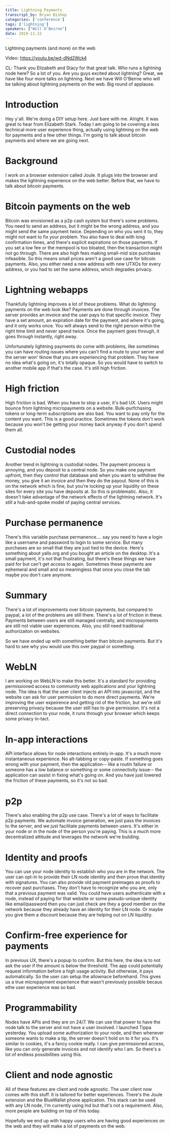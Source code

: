 ```yaml
---
title: Lightning Payments
transcript_by: Bryan Bishop
categories: ['conference']
tags: ['lightning']
speakers: ["Will O'Beirne"]
date: 2019-11-22
---
```


Lightning payments (and more) on the web

Video: https://youtu.be/wd-dNd2Wck4

CL: Thank you Elizabeth and Stacy for that great talk. Who runs a lightning node here? So a lot of you. Are you guys excited about lightning? Great, we have like four more talks on lightning. Next we have Will O'Beirne who will be talking about lightning payments on the web. Big round of applause.

# Introduction

Hey y'all. We're doing a DIY setup here. Just bare with me. Alright. It was great to hear from Elizabeth Stark. Today I am going to be covering a less technical more user experience thing, actually using lightning on the web for payments and a few other things. I'm going to talk about bitcoin payments and where we are going next.

# Background

I work on a browser extension called Joule. It plugs into the browser and makes the lightning experience on the web better. Before that, we have to talk about bitcoin payments.

# Bitcoin payments on the web

Bitcoin was envisioned as a p2p cash system but there's some problems. You need to send an address, but it might be the wrong address, and you might send the same payment twice. Depending on who you sent it to, they might not want to fix your problem. You also have to deal with long confirmation times, and there's explicit expirations on those payments. If you set a low fee or the mempool is too bloated, then the transaction might not go through. There are also high fees making small-mid size purchases infeasible. So this means small prices aren't a good use case for bitcoin payments. Also, you either need a new address with new UTXOs for every address, or you had to set the same address, which degrades privacy.

# Lightning webapps

Thankfully lightning improves a lot of these problems. What do lightning payments on the web look like? Payments are done through invoices. The server provides an invoice and the user pays to that specific invoice. They have a set amount, an expiration date for the payment, and where it's going, and it only works once. You will always send to the right person within the right time limit and never spend twice. Once the payment goes through, it goes through instantly, right away.

Unfortunately lightning payments do come with problems, like sometimes you can have routing issues where you can't find a route to your server and the server won' tknow that you are experiencing that problem. They have no idea what's going on, it's totally opaque. So you would have to switch to another mobile app if that's the case. It's still high friction.

# High friction

High friction is bad. When you have to stop a user, it's bad UX. Users might bounce from lightning micropayments on a website. Bulk-purfchasing tokens or long-term subscriptions are also bad. You want to pay only for the content you want. This is a good practice. Sometimes the tokens don't work because you won't be getting your money back anyway if you don't spend them all.

# Custodial nodes

Another trend in lightning is custodial nodes. The payment process is annoying, and you deposit to a central node. So you make one payment upfront, then they control that database and when you want to withdraw the money, you give it an invoice and then they do the payout. None of this is on the network which is fine, but you're locking up your liquidity on these sites for every site you have deposits at. So this is problematic. Also, it doesn't take advantage of the network effects of the lightning network. It's still a hub-and-spoke model of paying central services.

# Purchase permanence

There's this variable purchase permanence.... say you need to have a login like a username and password to login to some service. But many purchases are so small that they are just tied to the device. Here's something about yalls.org and you bought an article on the desktop. It's a small payment, it's not that frustrating, but there's these things we have paid for but can't get access to again. Sometimes these payments are ephemeral and small and so meaningless that once you close the tab maybe you don't care anymore.

# Summary

There's a lot of improvements over bitcoin payments, but compared to paypal, a lot of the problems are still there. There's a lot of friction in these. Payments between users are still managed centrally, and micropayments are still not viable user experiences. Also, you still need traditional authorizaiton on websites.

So we have ended up with something better than bitcoin payments. But it's hard to see why you would use this over paypal or something.

# WebLN

I am working on WebLN to make this better. It's a standard for providing permissioned access to community web applications and your lightning node. The idea is that the user client injects an API into javascript, and the website can ask for user permission to do more direct payments. We're improving the user expeirence and getting rid of the friction, but we're still preserving privacy because the user still has to give permission. It's not a direct connection to your node, it runs through your browser which keeps some privacy in-tact.

# In-app interactions

API interface allows for node interactions entirely in-app. It's a much more instantaneous experience. No alt-tabbing or copy-paste. If something goes wrong with your payment, then the application-- like a routin failure or someone has a low balance or something or some connectivity issue-- the application can assist in fixing what's going on. And you have just lowered the friction of these payments, so it's not so bad.

# p2p

There's also enabling the p2p use case. There's a lot of ways to facilitate p2p payments. We automate invoice generation, we just pass the invoices to the server, and we just facilitate payments between users. It's either in your node or in the node of the person you're paying. This is a much more decentralized attitude and leverages the network we're building.

# Identity and proofs

You can use your node identity to establish who you are in the network. The user can opt-in to provide their LN node identity and then prove that identity with signatures. You can also provide old payment preimages as proofs to recover past purchases. They don't have to recognize who you are, only that a previous payment was valid. You could have users authenticate with a node, instead of paying for that website or some pseudo-unique identity like email/password then you can just check are they a good member on the network because they already have an identity for their LN node. Or maybe you give them a discount because they are helping out on LN liquidity.

# Confirm-free experience for payments

In previous UX, there's a popup to confirm. But this here, the idea is to not ask the user if the amount is below the threshold. The app could potentially request information before a high usage activity. But otherwise, it pays automatically. So the user can setup the allownace beforehand. This gives us a true micropayment experience that wasn't previously possible becaus ethe user experience was so bad.

# Programmability

Nodes have APIs and they are on 24/7. We can use that power to have the node talk to the server and not have a user involved. I launched Tippa yesterday. You upload some authorization to your node, and then whenever someone wants to make a tip, the server doesn't hold on to it for you. It's similar to cookies, it's a fancy cookie really. I can give permissioned access, like you can only generate invoices and not identify who I am. So there's a lot of endless possibilities using this.

# Client and node agnostic

All of these features are client and node agnostic. The user client now comes with this stuff. It is tailored for better experiences. There's the Joule extension and the BlueWallet phone application. This stack can be used with any LN node, I'm currently using lnd but that's not a requirement. Also, more people are building on top of this today.

Hopefully we end up with happy users who are having good experiences on the web and they will make a lot of payments on the web.




